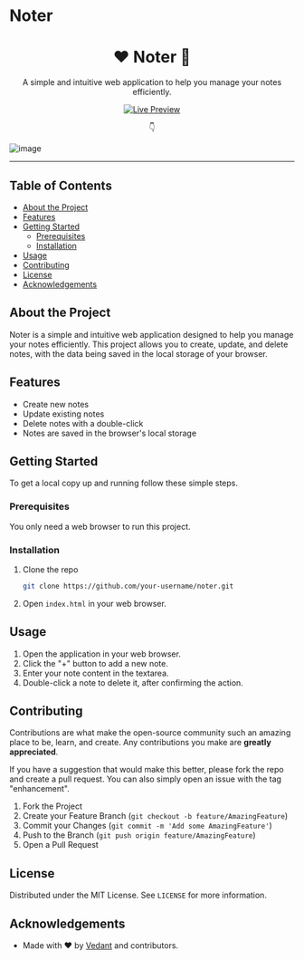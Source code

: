 # Noter

<div align="center">
  <h1>❤️ Noter 📝</h1>
  <p>A simple and intuitive web application to help you manage your notes efficiently.</p>
  <a href="https://your-live-preview-link.com">
    <img src="https://img.shields.io/badge/Live%20Preview-Click%20Here-brightgreen?style=for-the-badge" alt="Live Preview">
  </a>
  <p> 👇 </p>
</div>

![image](https://github.com/user-attachments/assets/75a7aa84-a9a9-497d-bc2d-3910a3c4fe59)


---

## Table of Contents

- [About the Project](#about-the-project)
- [Features](#features)
- [Getting Started](#getting-started)
  - [Prerequisites](#prerequisites)
  - [Installation](#installation)
- [Usage](#usage)
- [Contributing](#contributing)
- [License](#license)
- [Acknowledgements](#acknowledgements)

## About the Project

Noter is a simple and intuitive web application designed to help you manage your notes efficiently. This project allows you to create, update, and delete notes, with the data being saved in the local storage of your browser.

## Features

- Create new notes
- Update existing notes
- Delete notes with a double-click
- Notes are saved in the browser's local storage

## Getting Started

To get a local copy up and running follow these simple steps.

### Prerequisites

You only need a web browser to run this project.

### Installation

1. Clone the repo
   ```sh
   git clone https://github.com/your-username/noter.git
   ```
2. Open `index.html` in your web browser.

## Usage

1. Open the application in your web browser.
2. Click the "+" button to add a new note.
3. Enter your note content in the textarea.
4. Double-click a note to delete it, after confirming the action.

## Contributing

Contributions are what make the open-source community such an amazing place to be, learn, and create. Any contributions you make are **greatly appreciated**.

If you have a suggestion that would make this better, please fork the repo and create a pull request. You can also simply open an issue with the tag "enhancement".

1. Fork the Project
2. Create your Feature Branch (`git checkout -b feature/AmazingFeature`)
3. Commit your Changes (`git commit -m 'Add some AmazingFeature'`)
4. Push to the Branch (`git push origin feature/AmazingFeature`)
5. Open a Pull Request

## License

Distributed under the MIT License. See `LICENSE` for more information.

## Acknowledgements

- Made with ❤️ by [Vedant](https://github.com/VedantKCSE) and contributors.
